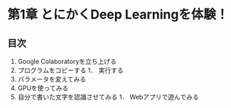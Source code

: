 # 第1章 とにかくDeep Learningを体験！

## 目次

1. Google Colaboratoryを立ち上げる
1. プログラムをコピーする
1． 実行する
1. パラメータを変えてみる
1. GPUを使ってみる
1. 自分で書いた文字を認識させてみる
1． Webアプリで遊んでみる